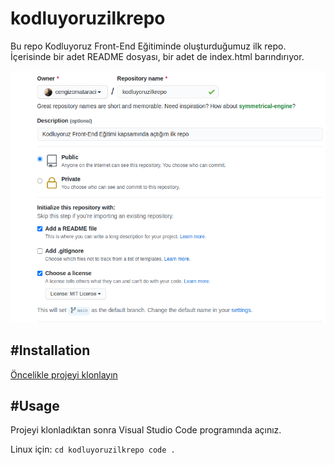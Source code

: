 # kodluyoruzilkrepo
Bu repo Kodluyoruz Front-End Eğitiminde oluşturduğumuz ilk repo. İçerisinde bir adet README dosyası, bir adet de index.html barındırıyor.


![Proje Görseli](https://raw.githubusercontent.com/Kodluyoruz/taskforce/main/git/odev1/figures/github.png)

#Installation
--------------------------------
[Öncelikle projeyi klonlayın](https://github.com/yucelikiz/kodluyoruzilkrepo)

#Usage
--------------------------------
Projeyi klonladıktan sonra Visual Studio Code programında açınız.

Linux için: 
``cd kodluyoruzilkrepo
code .
``
